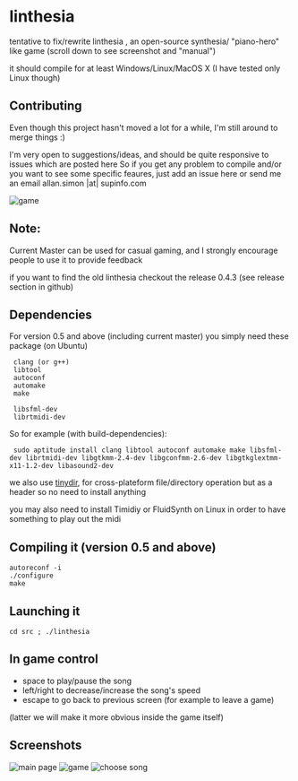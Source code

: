 linthesia
=========

tentative to fix/rewrite linthesia , an open-source synthesia/ "piano-hero" like game
(scroll down to see screenshot and "manual")

it should compile for at least Windows/Linux/MacOS X (I have tested only Linux though)

## Contributing 

Even though this project hasn't moved a lot for a while, I'm still around to merge things :)

I'm very open to suggestions/ideas, and should be quite responsive to issues which are posted here
So if you get any problem to compile and/or you want to see some specific feaures, just add an issue
here or send me an email  allan.simon |at| supinfo.com


![game](https://raw.githubusercontent.com/allan-simon/linthesia/master/docs/screenshots/game.png)


## Note:

Current Master can be used for casual gaming, and I strongly encourage people to use it
to provide feedback

if you want to find the old linthesia checkout the release 0.4.3 (see release section in github)



## Dependencies
For version 0.5 and above (including current master) you simply need these package (on Ubuntu)


     clang (or g++)
     libtool
     autoconf
     automake
     make

     libsfml-dev
     librtmidi-dev
     
So for example (with build-dependencies):
     
     sudo aptitude install clang libtool autoconf automake make libsfml-dev librtmidi-dev libgtkmm-2.4-dev libgconfmm-2.6-dev libgtkglextmm-x11-1.2-dev libasound2-dev

we also use [tinydir](https://github.com/cxong/tinydir), for cross-plateform file/directory
operation but as a header so no need to install anything

you may also need to install Timidiy or FluidSynth on Linux in order to have something to play out the midi

## Compiling it (version 0.5 and above)

    autoreconf -i
    ./configure
    make

## Launching it

    cd src ; ./linthesia

## In game control

 * space to play/pause the song
 * left/right to decrease/increase the song's speed
 * escape to go back to previous screen (for example to leave a game)

(latter we will make it more obvious inside the game itself)

## Screenshots 

![main page](https://raw.githubusercontent.com/allan-simon/linthesia/master/docs/screenshots/main.png)
![game](https://raw.githubusercontent.com/allan-simon/linthesia/master/docs/screenshots/game.png)
![choose song](https://raw.githubusercontent.com/allan-simon/linthesia/master/docs/screenshots/choose_song.png)
